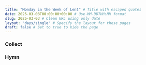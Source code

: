 ```yaml
---
title: "Monday in the Week of Lent" # Title with escaped quotes
date: 2025-03-03T00:00:00+00:00 # Use-MM-DDTHH:MM format
slug: 2025-03-03 # Clean URL using only date
layout: "days/single" # Specify the layout for these pages
draft: false # Set to true to hide the page
---
```


### Collect


### Hymn